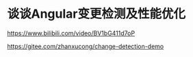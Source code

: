 # 谈谈Angular变更检测及性能优化
https://www.bilibili.com/video/BV1bG411d7oP

https://gitee.com/zhanxucong/change-detection-demo
